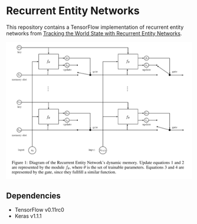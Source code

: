 # Recurrent Entity Networks

This repository contains a TensorFlow implementation of recurrent entity networks from [Tracking the World State with
Recurrent Entity Networks](https://openreview.net/forum?id=rJTKKKqeg).

![Diagram of recurrent entity network](images/diagram.png)

## Dependencies

- TensorFlow v0.11rc0
- Keras v1.1.1
